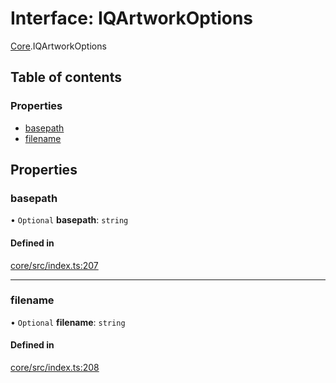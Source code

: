 # Interface: IQArtworkOptions

[Core](../modules/Core.md).IQArtworkOptions

## Table of contents

### Properties

- [basepath](Core.IQArtworkOptions.md#basepath)
- [filename](Core.IQArtworkOptions.md#filename)

## Properties

### basepath

• `Optional` **basepath**: `string`

#### Defined in

[core/src/index.ts:207](https://github.com/iniquitybbs/iniquity/blob/d7c93a1/packages/core/src/index.ts#L207)

___

### filename

• `Optional` **filename**: `string`

#### Defined in

[core/src/index.ts:208](https://github.com/iniquitybbs/iniquity/blob/d7c93a1/packages/core/src/index.ts#L208)
